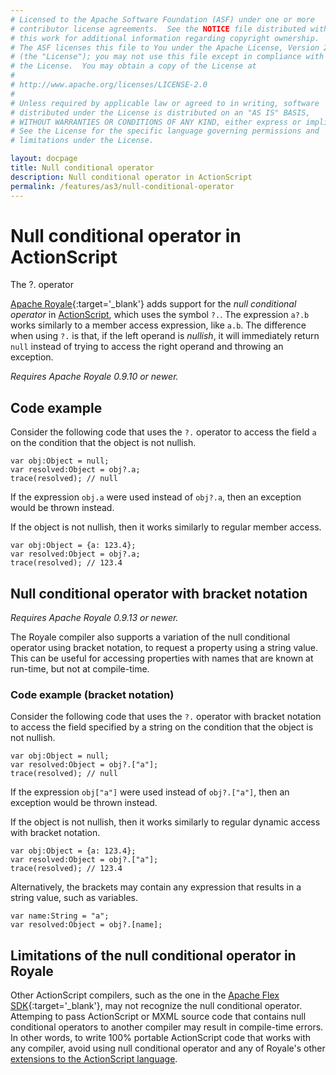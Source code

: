 ```yaml
---
# Licensed to the Apache Software Foundation (ASF) under one or more
# contributor license agreements.  See the NOTICE file distributed with
# this work for additional information regarding copyright ownership.
# The ASF licenses this file to You under the Apache License, Version 2.0
# (the "License"); you may not use this file except in compliance with
# the License.  You may obtain a copy of the License at
# 
# http://www.apache.org/licenses/LICENSE-2.0
# 
# Unless required by applicable law or agreed to in writing, software
# distributed under the License is distributed on an "AS IS" BASIS,
# WITHOUT WARRANTIES OR CONDITIONS OF ANY KIND, either express or implied.
# See the License for the specific language governing permissions and
# limitations under the License.

layout: docpage
title: Null conditional operator
description: Null conditional operator in ActionScript
permalink: /features/as3/null-conditional-operator
---
```


# Null conditional operator in ActionScript

The ?. operator

[Apache Royale](https://royale.apache.org/){:target='\_blank'} adds support for the _null conditional operator_ in [ActionScript](features/as3), which uses the symbol `?.`. The expression `a?.b` works similarly to a member access expression, like `a.b`. The difference when using `?.` is that, if the left operand is _nullish_, it will immediately return `null` instead of trying to access the right operand and throwing an exception.

_Requires Apache Royale 0.9.10 or newer._

## Code example

Consider the following code that uses the `?.` operator to access the field `a` on the condition that the object is not nullish.

```as3
var obj:Object = null;
var resolved:Object = obj?.a;
trace(resolved); // null
```

If the expression `obj.a` were used instead of `obj?.a`, then an exception would be thrown instead.

If the object is not nullish, then it works similarly to regular member access.

```as3
var obj:Object = {a: 123.4};
var resolved:Object = obj?.a;
trace(resolved); // 123.4
```

## Null conditional operator with bracket notation

_Requires Apache Royale 0.9.13 or newer._

The Royale compiler also supports a variation of the null conditional operator using bracket notation, to request a property using a string value. This can be useful for accessing properties with names that are known at run-time, but not at compile-time.

### Code example (bracket notation)

Consider the following code that uses the `?.` operator with bracket notation to access the field specified by a string on the condition that the object is not nullish.

```as3
var obj:Object = null;
var resolved:Object = obj?.["a"];
trace(resolved); // null
```

If the expression `obj["a"]` were used instead of `obj?.["a"]`, then an exception would be thrown instead.

If the object is not nullish, then it works similarly to regular dynamic access with bracket notation.

```as3
var obj:Object = {a: 123.4};
var resolved:Object = obj?.["a"];
trace(resolved); // 123.4
```

Alternatively, the brackets may contain any expression that results in a string value, such as variables.

```as3
var name:String = "a";
var resolved:Object = obj?.[name];
```

## Limitations of the null conditional operator in Royale

Other ActionScript compilers, such as the one in the [Apache Flex SDK](https://flex.apache.org/){:target='_blank'}, may not recognize the null conditional operator. Attemping to pass ActionScript or MXML source code that contains null conditional operators to another compiler may result in compile-time errors. In other words, to write 100% portable ActionScript code that works with any compiler, avoid using null conditional operator and any of Royale's other [extensions to the ActionScript language](features/as3#new-actionscript-language-features-in-royale).
